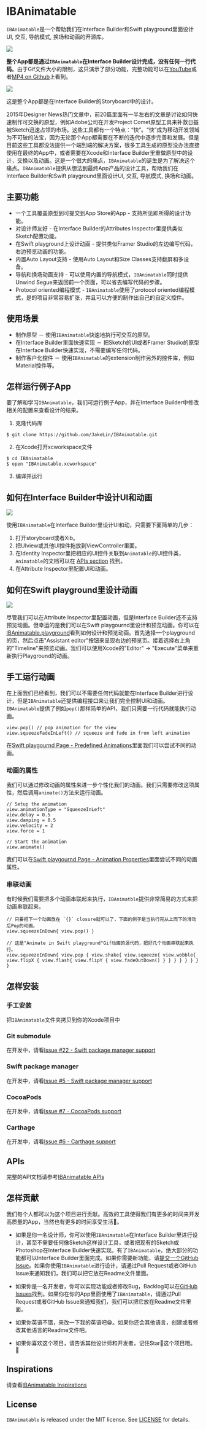 # IBAnimatable
`IBAnimatable`是一个帮助我们在Interface Builder和Swift playground里面设计UI, 交互, 导航模式, 换场和动画的开源库。

![](https://github.com/JakeLin/IBAnimatable/blob/master/Screenshots/IBAnimatable.gif)

**整个App都是通过`IBAnimatable`在Interface Builder设计完成，没有任何一行代码**。由于Gif文件大小的限制，这只演示了部分功能，完整功能可以在[YouTube](https://www.youtube.com/watch?v=dvD8X6J1YLM)或者[MP4 on Github]()上看到。

![](https://github.com/JakeLin/IBAnimatable/blob/master/Screenshots/Storyboard.png)

这是整个App都是在Interface Builder的Storyboard中的设计。

2015年Designer News热门文章中，前20篇里面有一半左右的文章是讨论如何快速制作可交换的原型，例如Adobe公司在开发Project Comet原型工具来补救日益被Sketch迅速占领的市场。这些工具都有一个特点：“快”。“快”成为移动开发领域为不可破的法宝，因为无论那个App都需要在不断的迭代中逐步完善和发展。但是目前这些工具都没法提供一个端到端的解决方案，很多工具生成的原型没办法直接使用在最终的App中，或者需要在Xcode和Interface Builder里重做原型中的设计，交换以及动画。这是一个很大的痛点，`IBAnimatable`的诞生是为了解决这个痛点。`IBAnimatable`提供从想法到最终App产品的设计工具，帮助我们在Interface Builder和Swift playground里面设计UI, 交互, 导航模式, 换场和动画。   

## 主要功能
* 一个工具覆盖原型到可提交到App Store的App - 支持所见即所得的设计功能。
* 对设计师友好 - 在Interface Builder的Attributes Inspector里提供类似Sketch配置功能。   
* 在Swift playground上设计动画 - 提供类似Framer Studio的左边编写代码，右边预览动画的功能。 
* 内置Auto Layout支持 - 使用Auto Layout和Size Classes支持翻屏和多设备。 
* 导航和换场动画支持 - 可以使用内置的导航模式，`IBAnimatable`同时提供Unwind Segue来返回前一个页面，可以省去编写代码的步骤。
* Protocol oriented编程模式 - `IBAnimatable`使用了protocol oriented编程模式，是的项目非常容易扩张，并且可以方便的制作出自己的自定义控件。  

## 使用场景
* 制作原型 － 使用`IBAnimatable`快速地执行可交互的原型。
* 在Interface Builder里面快速实现 － 把Sketch的UI或者Framer Studio的原型在Interface Builder快速实现，不需要编写任何代码。
* 制作客户化控件 － 使用`IBAnimatable`的extension制作另外的控件库，例如Material控件等。


## 怎样运行例子App
要了解和学习`IBAnimatable`，我们可运行例子App，并在Interface Builder中修改相关的配置来查看设计的结果。 

1) 克隆代码库

```
$ git clone https://github.com/JakeLin/IBAnimatable.git
```

2) 在Xcode打开xcworkspace文件

```
$ cd IBAnimatable
$ open "IBAnimatable.xcworkspace"
```

3) 编译并运行

## 如何在Interface Builder中设计UI和动画
![](https://raw.githubusercontent.com/JakeLin/IBAnimatable/master/Screenshots/DesignInInterfaceBuilder.png)

使用`IBAnimatable`在Interface Builder里设计UI和动，只需要下面简单的几步：

1. 打开storyboard或者Xib。
2. 把UIview或其他UI控件拖放到ViewController里面。
3. 在Identity Inspector里把相应的UI控件关联到`Animatable`的UI控件类，`Animatable`的文档可以在 [APIs section](https://github.com/JakeLin/IBAnimatable#apis) 找到。
4. 在Attribute Inspector里配置UI和动画。


## 如何在Swift playground里设计动画
![](https://github.com/JakeLin/IBAnimatable/blob/master/Screenshots/AnimateInSwiftPlayground.gif)

尽管我们可以在Attribute Inspector里配置动画，但是Interface Builder还不支持预览动画。但幸运的是我们可以在Swift playgournd里设计和预览动画。你可以在[IBAnimatable.playground](https://github.com/JakeLin/IBAnimatable/tree/master/IBAnimatable.playground)看到如何设计和预览动画。首先选择一个playground的页，然后点击"Assistant editor"按钮来呈现右边的预览页。接着选择右上角的"Timeline"来预览动画。我们可以使用Xcode的"Editor" -> "Execute"菜单来重新执行Playground的动画。


## 手工运行动画
在上面我们已经看到，我们可以不需要任何代码就能在Interface Builder进行设计，但是`IBAnimatable`还提供编程接口来让我们完全控制UI和动画。`IBAnimatable`提供了例如`pop()`那样简单的API，我们只需要一行代码就能执行动画。

```
view.pop() // pop animation for the view
view.squeezeFadeInLeft() // squeeze and fade in from left animation
```  

在[Swift playgournd Page - Predefined Animations](https://github.com/JakeLin/IBAnimatable/tree/master/IBAnimatable.playground/Pages/Predefined%20Animations.xcplaygroundpage)里面我们可以尝试不同的动画。

### 动画的属性
我们可以通过修改动画的属性来进一步个性化我们的动画。我们只需要修改这项属性，然后调用`animate()`方法来运行动画。

```
// Setup the animation
view.animationType = "SqueezeInLeft"
view.delay = 0.5
view.damping = 0.5
view.velocity = 2
view.force = 1

// Start the animation
view.animate()
```

我们可以在[Swift playgournd Page - Animation Properties](https://github.com/JakeLin/IBAnimatable/tree/master/IBAnimatable.playground/Pages/Animation%20Properties.xcplaygroundpage)里面尝试不同的动画属性。

### 串联动画
有时候我们需要把多个动画串联起来执行，`IBAnimatble`提供非常简易的方式来把动画串联起来。

```
// 只要把下一个动画放在 `{}` closure就可以了，下面的例子是当执行完从上而下的滑动后Pop的动画。
view.squeezeInDown{ view.pop() }

// 这是"Animate in Swift playground"Gif动画的源代码，把好几个动画串联起来执行。
view.squeezeInDown{ view.pop { view.shake{ view.squeeze{ view.wobble{ view.flipX { view.flash{ view.flipY { view.fadeOutDown() } } } } } } } }
```

## 怎样安装
### 手工安装
把`IBAnimatable`文件夹拷贝到你的Xcode项目中

### Git submodule
在开发中，请看[Issue #22 - Swift package manager support](https://github.com/JakeLin/IBAnimatable/issues/22)

### Swift package manager
在开发中，请看[Issue #5 - Swift package manager support](https://github.com/JakeLin/IBAnimatable/issues/5)

### CocoaPods
在开发中，请看[Issue #7 - CocoaPods support](https://github.com/JakeLin/IBAnimatable/issues/7)

### Carthage 
在开发中，请看[Issue #6 - Carthage support ](https://github.com/JakeLin/IBAnimatable/issues/6)

## APIs
完整的API文档请参考[IBAnimatable APIs](https://github.com/JakeLin/IBAnimatable#apis)

## 怎样贡献
我们每个人都可以为这个项目进行贡献。高效的工具使得我们有更多的时间来开发高质量的App，当然也有更多的时间享受生活🍻。

* 如果是你一名设计师，你可以使用`IBAnimatable`在Interface Builder里进行设计，甚至不需要任何像Sketch这样设计工具，或者把现有的Sketch或Photoshop在Interface Builder快速实现。有了`IBAnimatable`，绝大部分的功能都可以Interface Builder里面完成。如果你需要新功能，请[提交一个GitHub Issue](https://github.com/JakeLin/IBAnimatable/issues/new)。如果你使用`IBAnimatable`进行设计，请通过Pull Request或者GitHub Issue来通知我们，我们可以把它放在Readme文件里面。

* 如果你是一名开发者，你可以实现功能或者修改Bug，Backlog可以在[GitHub Issues](https://github.com/JakeLin/IBAnimatable/issues)找到。如果你在你的App里面使用了`IBAnimatable`，请通过Pull Request或者GitHub Issue来通知我们，我们可以把它放在Readme文件里面。

* 如果你英语不错，来改一下我的英语吧😁。如果你还会其他语言，创建或者修改其他语言的Readme文件吧。

* 如果你喜欢这个项目，请告诉其他设计师和开发者，记住Star🌟这个项目哦。 🤗


## Inspirations
请查看[IBAnimatable Inspirations](https://github.com/JakeLin/IBAnimatable#inspirations)

## License
`IBAnimatable` is released under the MIT license. See [LICENSE](https://github.com/JakeLin/IBAnimatable/blob/master/LICENSE) for details.

